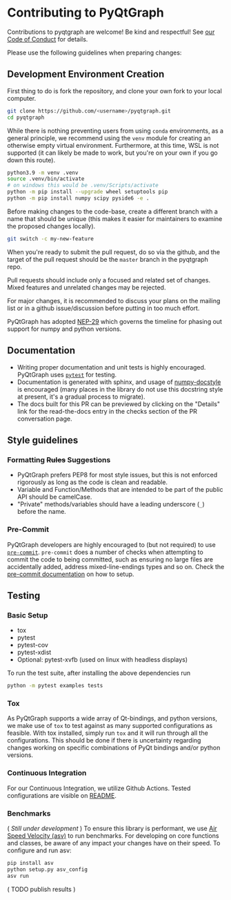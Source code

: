 # Contributing to PyQtGraph

Contributions to pyqtgraph are welcome! Be kind and respectful! See [our Code of Conduct](CODE_OF_CONDUCT.md) for details.

Please use the following guidelines when preparing changes:

## Development Environment Creation

First thing to do is fork the repository, and clone your own fork to your local computer.

```bash
git clone https://github.com/<username>/pyqtgraph.git
cd pyqtgraph
```

While there is nothing preventing users from using `conda` environments, as a general principle, we recommend using the `venv` module for creating an otherwise empty virtual environment.  Furthermore, at this time, WSL is not supported (it can likely be made to work, but you're on your own if you go down this route).

```bash
python3.9 -m venv .venv
source .venv/bin/activate
# on windows this would be .venv/Scripts/activate
python -m pip install --upgrade wheel setuptools pip
python -m pip install numpy scipy pyside6 -e .
```

Before making changes to the code-base, create a different branch with a name that should be unique (this makes it easier for maintainers to examine the proposed changes locally).

```bash
git switch -c my-new-feature
```

When you're ready to submit the pull request, do so via the github, and the target of the pull request should be the `master` branch in the pyqtgraph repo.

Pull requests should include only a focused and related set of changes. Mixed features and unrelated changes may be rejected.

For major changes, it is recommended to discuss your plans on the mailing list or in a github issue/discussion before putting in too much effort.

PyQtGraph has adopted [NEP-29](https://numpy.org/neps/nep-0029-deprecation_policy.html) which governs the timeline for phasing out support for numpy and python versions.

## Documentation

* Writing proper documentation and unit tests is highly encouraged. PyQtGraph uses [`pytest`](https://docs.pytest.org/) for testing.
* Documentation is generated with sphinx, and usage of [numpy-docstyle](https://numpydoc.readthedocs.io/en/latest/format.html) is encouraged (many places in the library do not use this docstring style at present, it's a gradual process to migrate).
* The docs built for this PR can be previewed by clicking on the "Details" link for the read-the-docs entry in the checks section of the PR conversation page.

## Style guidelines

### Formatting ~~Rules~~ Suggestions

* PyQtGraph prefers PEP8 for most style issues, but this is not enforced rigorously as long as the code is clean and readable.
* Variable and Function/Methods that are intended to be part of the public API should be camelCase.
* "Private" methods/variables should have a leading underscore (`_`) before the name.

### Pre-Commit

PyQtGraph developers are highly encouraged to (but not required) to use [`pre-commit`](https://pre-commit.com/).  `pre-commit` does a number of checks when attempting to commit the code to being committed, such as ensuring no large files are accidentally added, address mixed-line-endings types and so on.  Check the [pre-commit documentation](https://pre-commit.com) on how to setup.

## Testing

### Basic Setup

* tox
* pytest
* pytest-cov
* pytest-xdist
* Optional: pytest-xvfb  (used on linux with headless displays)

To run the test suite, after installing the above dependencies run

```bash
python -m pytest examples tests
```

### Tox

As PyQtGraph supports a wide array of Qt-bindings, and python versions, we make use of `tox` to test against as many supported configurations as feasible.  With tox installed, simply run `tox` and it will run through all the configurations.  This should be done if there is uncertainty regarding changes working on specific combinations of PyQt bindings and/or python versions.

### Continuous Integration

For our Continuous Integration, we utilize Github Actions.  Tested configurations are visible on [README](README.md).

### Benchmarks

( *Still under development* ) To ensure this library is performant, we use [Air Speed Velocity (asv)](https://asv.readthedocs.io/en/stable/) to run benchmarks. For developing on core functions and classes, be aware of any impact your changes have on their speed. To configure and run asv:

```bash
pip install asv
python setup.py asv_config
asv run
```

( TODO publish results )
